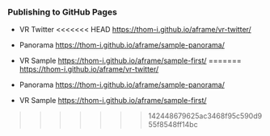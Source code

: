 ### Publishing to GitHub Pages

- VR Twitter
<<<<<<< HEAD
  https://thom-i.github.io/aframe/vr-twitter/

- Panorama
  https://thom-i.github.io/aframe/sample-panorama/

- VR Sample
  https://thom-i.github.io/aframe/sample-first/
=======
https://thom-i.github.io/aframe/vr-twitter/

- Panorama
https://thom-i.github.io/aframe/sample-panorama/

- VR Sample
https://thom-i.github.io/aframe/sample-first/
>>>>>>> 142448679625ac3468f95c590d955f8548ff14bc

